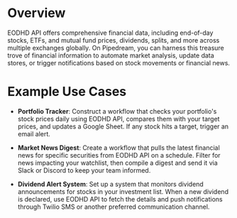 # Overview

EODHD API offers comprehensive financial data, including end-of-day stocks, ETFs, and mutual fund prices, dividends, splits, and more across multiple exchanges globally. On Pipedream, you can harness this treasure trove of financial information to automate market analysis, update data stores, or trigger notifications based on stock movements or financial news.

# Example Use Cases

- **Portfolio Tracker**: Construct a workflow that checks your portfolio's stock prices daily using EODHD API, compares them with your target prices, and updates a Google Sheet. If any stock hits a target, trigger an email alert.

- **Market News Digest**: Create a workflow that pulls the latest financial news for specific securities from EODHD API on a schedule. Filter for news impacting your watchlist, then compile a digest and send it via Slack or Discord to keep your team informed.

- **Dividend Alert System**: Set up a system that monitors dividend announcements for stocks in your investment list. When a new dividend is declared, use EODHD API to fetch the details and push notifications through Twilio SMS or another preferred communication channel.
